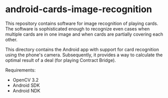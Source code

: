 # android-cards-image-recognition
This repository contains software for image recognition of playing cards. The software is sophisticated enough to recognize even cases when multiple cards are in one image and when cards are partially covering each other.

This directory contains the Android app with support for card recognition using the phone's camera. Subsequently, it provides a way to calculate the optimal result of a deal (for playing Contract Bridge).

Requirements:
- OpenCV 3.2
- Android SDK
- Android NDK
